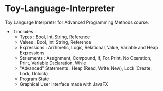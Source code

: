 # Toy-Language-Interpreter

Toy Language Interpreter for Advanced Programming Methods course.
* It includes : 
	* Types : Bool, Int, String, Reference
	* Values : Bool, Int, String, Reference
	* Expressions : Arithmetic, Logic, Relational, Value, Variable and Heap Expressions
	* Statements : Assignment, Compound, If, For, Print, No Operation, Print, Variable Declaration, While
	* "Advanced" Statements : Heap (Read, Write, New), Lock (Create, Lock, Unlock)
	* Program State
  * Graphical User Interface made with JavaFX
 
